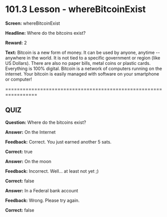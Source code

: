# 101.3 Lesson - whereBitcoinExist

**Screen:** whereBitcoinExist

**Headline:** Where do the bitcoins exist?

**Reward:** 2

**Text:** Bitcoin is a new form of money. It can be used by anyone, anytime -- anywhere in the world. It is not tied to a specific government or region (like US Dollars). There are also no paper bills, metal coins or plastic cards. Everything is 100% digital. Bitcoin is a network of computers running on the internet. Your bitcoin is easily managed with software on your smartphone or computer!


=================================================================

## QUIZ

**Question:** Where do the bitcoins exist?


**Answer:** On the Internet

**Feedback:** Correct. You just earned another 5 sats.

**Correct:** true

**Answer:** On the moon

**Feedback:** Incorrect. Well… at least not yet ;)

**Correct:** false

**Answer:** In a Federal bank account

**Feedback:** Wrong. Please try again.

**Correct:** false


<figure><img src="../.gitbook/assets/image (20).png" alt=""><figcaption></figcaption></figure>

